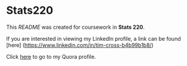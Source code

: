 # Stats220

This *README* was created for coursework in **Stats 220**. 

If you are interested in viewing my LinkedIn profile, a link can be found [here] (https://www.linkedin.com/in/tim-cross-b4b99b1b8/)

Click [here](https://www.linkedin.com/in/tim-cross-b4b99b1b8/) to go to my Quora profile.

